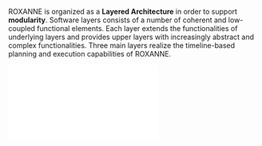ROXANNE is organized as a **Layered Architecture** in order to support **modularity**. Software layers consists of a number of coherent and low-coupled functional elements. Each layer extends the functionalities of underlying layers and provides upper layers with increasingly abstract and complex functionalities. Three main layers realize the timeline-based planning and execution capabilities of ROXANNE.

![Branching](/assets/architecture.pdf)


